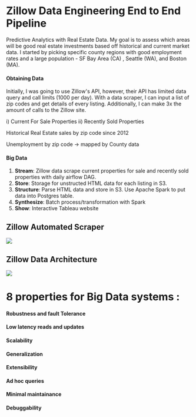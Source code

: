 # Zillow Data Engineering End to End Pipeline
Predictive Analytics with Real Estate Data. My goal is to assess which areas will be good real estate investments based off historical and current market data. I started by picking specific county regions with good employment rates and a large population - SF Bay Area (CA) , Seattle (WA), and Boston (MA).

#### Obtaining Data
Initially, I was going to use Zillow's API, however, their API has limited data query and call limits (1000 per day). With a data scraper, I can input a list of zip codes and get details of every listing. Additionally, I can make 3x the amount of calls to the Zillow site.

i) Current For Sale Properties
ii) Recently Sold Properties

Historical Real Estate sales by zip code since 2012

Unemployment by zip code -> mapped by County data

#### Big Data
   1. **Stream**: Zillow data scrape current properties for sale and recently sold properties with daily airflow DAG.
   2. **Store**: Storage for unstructed HTML data for each listing in S3.
   3. **Structure**: Parse HTML data and store in S3. Use Apache Spark to put data into Postgres table.
   4. **Synthesize**: Batch process/transformation with Spark
   5. **Show**: Interactive Tableau website

## Zillow Automated Scraper
![](https://i.imgur.com/E6RI8Hm.gif)

## Zillow Data Architecture
![](https://i.imgur.com/bLuGWMj.png)

# 8 properties for Big Data systems :
#### Robustness and fault Tolerance



#### Low latency reads and updates


#### Scalability



#### Generalization



#### Extensibility


#### Ad hoc queries



#### Minimal maintainance



#### Debuggability

